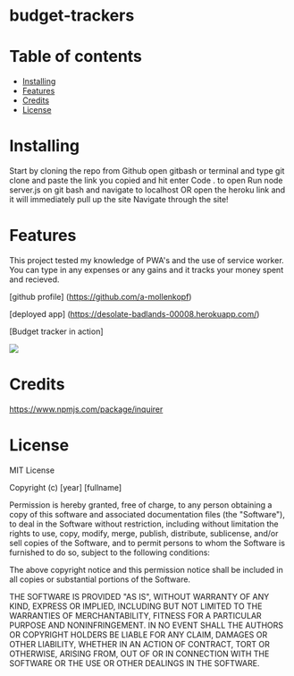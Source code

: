 # budget-trackers
# Table of contents

* [Installing](#Installing)
* [Features](#Features)
* [Credits](#Credits)
* [License](#License)

# Installing 

Start by cloning the repo from Github 
open gitbash or terminal and type git clone and paste the link you copied and hit enter
Code . to open
Run node server.js on git bash and navigate to localhost OR open the heroku link and it will immediately pull up the site
Navigate through the site!


# Features

This project tested my knowledge of PWA's and the use of service worker. You can type in any expenses or any gains and it tracks your money spent and recieved.


[github profile] (https://github.com/a-mollenkopf)

[deployed app] (https://desolate-badlands-00008.herokuapp.com/)


[Budget tracker in action]



<img src="./public/budgettrackers.png">



# Credits
https://www.npmjs.com/package/inquirer

# License

MIT License

Copyright (c) [year] [fullname]

Permission is hereby granted, free of charge, to any person obtaining a copy
of this software and associated documentation files (the "Software"), to deal
in the Software without restriction, including without limitation the rights
to use, copy, modify, merge, publish, distribute, sublicense, and/or sell
copies of the Software, and to permit persons to whom the Software is
furnished to do so, subject to the following conditions:

The above copyright notice and this permission notice shall be included in all
copies or substantial portions of the Software.

THE SOFTWARE IS PROVIDED "AS IS", WITHOUT WARRANTY OF ANY KIND, EXPRESS OR
IMPLIED, INCLUDING BUT NOT LIMITED TO THE WARRANTIES OF MERCHANTABILITY,
FITNESS FOR A PARTICULAR PURPOSE AND NONINFRINGEMENT. IN NO EVENT SHALL THE
AUTHORS OR COPYRIGHT HOLDERS BE LIABLE FOR ANY CLAIM, DAMAGES OR OTHER
LIABILITY, WHETHER IN AN ACTION OF CONTRACT, TORT OR OTHERWISE, ARISING FROM,
OUT OF OR IN CONNECTION WITH THE SOFTWARE OR THE USE OR OTHER DEALINGS IN THE
SOFTWARE.

